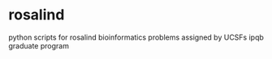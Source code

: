 # rosalind
python scripts for rosalind bioinformatics problems assigned by UCSFs ipqb graduate program
